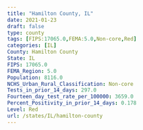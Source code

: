 ```yaml
---
title: "Hamilton County, IL"
date: 2021-01-23
draft: false
type: county
tags: [FIPS:17065.0,FEMA:5.0,Non-core,Red]
categories: [IL]
County: Hamilton County
State: IL
FIPS: 17065.0
FEMA_Region: 5.0
Population: 8116.0
NCHS_Urban_Rural_Classification: Non-core
Tests_in_prior_14_days: 297.0
Fourteen_day_test_rate_per_100000: 3659.0
Percent_Positivity_in_prior_14_days: 0.178
Level: Red
url: /states/IL/hamilton-county
---
```



